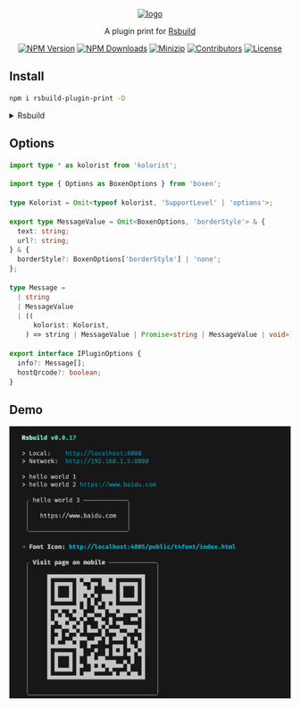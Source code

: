 <p align="center">
<a href="https://www.npmjs.com/package/rsbuild-plugin-print" target="_blank" rel="noopener noreferrer">
<img src="https://api.iconify.design/bi:plugin.svg?color=%23bbeea0" alt="logo" width='100'/></a>
</p>

<p align="center">
  A plugin print for <a href="https://rsbuild.dev/" target="_blank" rel="noopener noreferrer">Rsbuild</a>
</p>

<p align="center">
  <a href="https://www.npmjs.com/package/rsbuild-plugin-print" target="_blank" rel="noopener noreferrer"><img src="https://badge.fury.io/js/rsbuild-plugin-print.svg" alt="NPM Version" /></a>
  <a href="https://www.npmjs.com/package/rsbuild-plugin-print" target="_blank" rel="noopener noreferrer"><img src="https://img.shields.io/npm/dt/rsbuild-plugin-print.svg?logo=npm" alt="NPM Downloads" /></a>
  <a href="https://bundlephobia.com/result?p=rsbuild-plugin-print" target="_blank" rel="noopener noreferrer"><img src="https://img.shields.io/bundlephobia/minzip/rsbuild-plugin-print" alt="Minizip" /></a>
  <a href="https://github.com/hunghg255/rsbuild-plugin-print/graphs/contributors" target="_blank" rel="noopener noreferrer"><img src="https://img.shields.io/badge/all_contributors-1-orange.svg" alt="Contributors" /></a>
  <a href="https://github.com/hunghg255/rsbuild-plugin-print/blob/main/LICENSE" target="_blank" rel="noopener noreferrer"><img src="https://badgen.net/github/license/hunghg255/rsbuild-plugin-print" alt="License" /></a>
</p>

## Install

```bash
npm i rsbuild-plugin-print -D
```

<details>
<summary>Rsbuild</summary><br>

```ts
// rsbuild.config.ts
import { pluginPrint } from 'rsbuild-plugin-print';

export default defineConfig({
  plugins: [
    pluginPrint({
      /* options */
    }),
  ],
});
```

Example: [`playground/`](./playground/)

<br></details>

## Options

```ts
import type * as kolorist from 'kolorist';

import type { Options as BoxenOptions } from 'boxen';

type Kolorist = Omit<typeof kolorist, 'SupportLevel' | 'options'>;

export type MessageValue = Omit<BoxenOptions, 'borderStyle'> & {
  text: string;
  url?: string;
} & {
  borderStyle?: BoxenOptions['borderStyle'] | 'none';
};

type Message =
  | string
  | MessageValue
  | ((
      kolorist: Kolorist,
    ) => string | MessageValue | Promise<string | MessageValue | void>);

export interface IPluginOptions {
  info?: Message[];
  hostQrcode?: boolean;
}
```

## Demo

![demo](./assets/demo.png)
